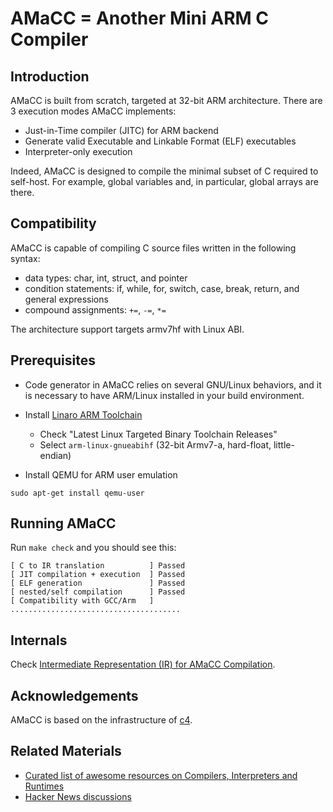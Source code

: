 # AMaCC = Another Mini ARM C Compiler

## Introduction
AMaCC is built from scratch, targeted at 32-bit ARM architecture.
There are 3 execution modes AMaCC implements:
* Just-in-Time compiler (JITC) for ARM backend
* Generate valid Executable and Linkable Format (ELF) executables
* Interpreter-only execution

Indeed, AMaCC is designed to compile the minimal subset of C required
to self-host. For example, global variables and, in particular, global
arrays are there.

## Compatibility
AMaCC is capable of compiling C source files written in the following
syntax:
* data types: char, int, struct, and pointer
* condition statements: if, while, for, switch, case, break, return, and
                        general expressions
* compound assignments: `+=`, `-=`, `*=`

The architecture support targets armv7hf with Linux ABI.

## Prerequisites
* Code generator in AMaCC relies on several GNU/Linux behaviors, and it
  is necessary to have ARM/Linux installed in your build environment.
* Install [Linaro ARM Toolchain](http://www.linaro.org/downloads/)
    - Check "Latest Linux Targeted Binary Toolchain Releases"
    - Select `arm-linux-gnueabihf` (32-bit Armv7-a, hard-float, little-endian)

* Install QEMU for ARM user emulation
```shell
sudo apt-get install qemu-user
```

## Running AMaCC
Run `make check` and you should see this:
```
[ C to IR translation          ] Passed
[ JIT compilation + execution  ] Passed
[ ELF generation               ] Passed
[ nested/self compilation      ] Passed
[ Compatibility with GCC/Arm   ] ......................................
```

## Internals
Check [Intermediate Representation (IR) for AMaCC Compilation](docs/IR.md).

## Acknowledgements
AMaCC is based on the infrastructure of [c4](https://github.com/rswier/c4).

## Related Materials
* [Curated list of awesome resources on Compilers, Interpreters and Runtimes](http://aalhour.com/awesome-compilers/)
* [Hacker News discussions](https://news.ycombinator.com/item?id=11411124)
